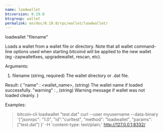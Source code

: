 ```yaml
---
name: loadwallet
btcversion: 0.19.0
btcgroup: wallet
permalink: en/doc/0.19.0/rpc/wallet/loadwallet/
---
```


loadwallet "filename"

Loads a wallet from a wallet file or directory.
Note that all wallet command-line options used when starting bitcoind will be
applied to the new wallet (eg -zapwallettxes, upgradewallet, rescan, etc).

Arguments:
1. filename    (string, required) The wallet directory or .dat file.

Result:
{
  "name" :    <wallet_name>,        (string) The wallet name if loaded successfully.
  "warning" : <warning>,            (string) Warning message if wallet was not loaded cleanly.
}

Examples:
> bitcoin-cli loadwallet "test.dat"
> curl --user myusername --data-binary '{"jsonrpc": "1.0", "id":"curltest", "method": "loadwallet", "params": ["test.dat"] }' -H 'content-type: text/plain;' http://127.0.0.1:8332/


